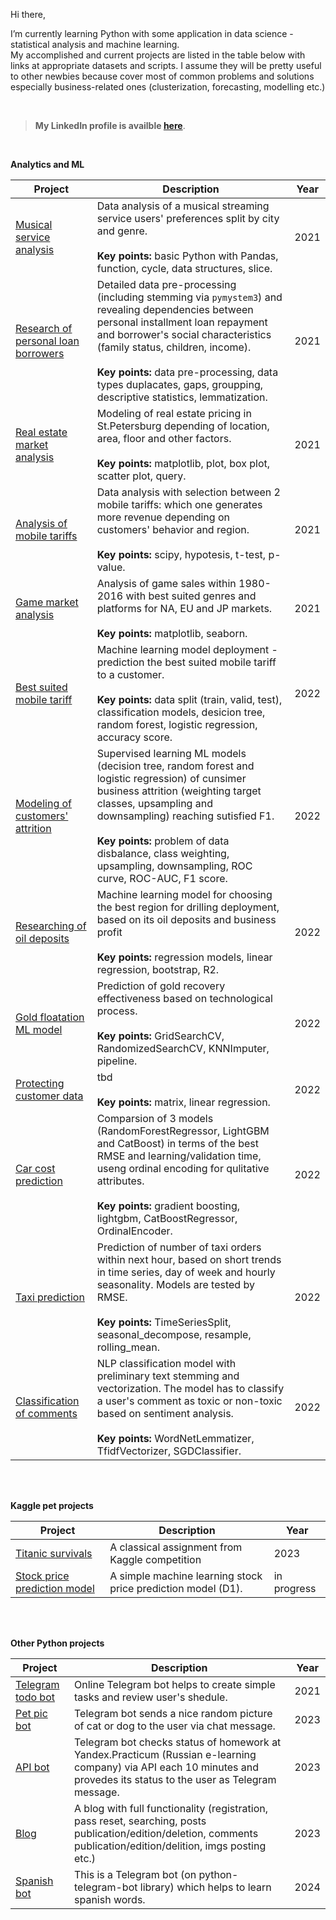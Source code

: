Hi there,
<p>I’m currently learning Python with some application in data science - statistical analysis and machine learning.
  <br>My accomplished and current projects are listed in the table below with links at appropriate datasets and scripts. I assume they will be pretty useful to other newbies because cover most of common problems and solutions especially business-related ones (clusterization, forecasting, modelling etc.) 
</p>

<br>

> <b>My LinkedIn profile is availble <a href="https://www.linkedin.com/in/r-krasovskiy">here</a></b>.

<br>



<!--
**roman-krasowski/roman-krasowski** is a ✨ _special_ ✨ repository because its `README.md` (this file) appears on your GitHub profile.

Here are some ideas to get you started:

- 🔭 I’m currently working on ...
- 🌱 I’m currently learning ...
- 👯 I’m looking to collaborate on ...
- 🤔 I’m looking for help with ...
- 💬 Ask me about ...
- 📫 How to reach me: ...

- 😄 Pronouns: ...
- ⚡ Fun fact: ...
-->
<b>Analytics and ML</b>

| Project | Description | Year |
| --- | --- | --- |
| <a href="https://github.com/roman-krasowski/yandex-ds/blob/master/project1-yandex-music.ipynb">Musical service analysis</a> | Data analysis of a musical streaming service users' preferences split by city and genre.<br><br><b>Key points:</b> basic Python with Pandas, function, cycle, data structures, slice. | 2021 |
| <a href="https://github.com/roman-krasowski/yandex-ds/blob/master/project2-pil-research.ipynb">Research of personal loan borrowers</a> | Detailed data pre-processing (including stemming via `pymystem3`) and revealing dependencies between personal installment loan repayment and borrower's social characteristics (family status, children, income).<br><br><b>Key points:</b> data pre-processing, data types duplacates, gaps, groupping, descriptive statistics, lemmatization.<br> | 2021 |
| <a href="https://github.com/roman-krasowski/yandex-ds/blob/master/project3-real-estate.ipynb">Real estate market analysis</a> | Modeling of real estate pricing in St.Petersburg depending of location, area, floor and other factors.<br><br><b>Key points: </b>matplotlib, plot, box plot, scatter plot, query.<br> | 2021 |
| <a href="https://github.com/roman-krasowski/yandex-ds/blob/master/project4-mobile-tariffs.ipynb">Analysis of mobile tariffs</a> | Data analysis with selection between 2 mobile tariffs: which one generates more revenue depending on customers' behavior and region.<br><br><b>Key points: </b>scipy, hypotesis, t-test, p-value.</br> | 2021 |
| <a href="https://github.com/roman-krasowski/yandex-ds/blob/master/project5-game-market-analysis.ipynb">Game market analysis</a> | Analysis of game sales within 1980-2016 with best suited genres and platforms for NA, EU and JP markets.<br><br><b>Key points: </b>matplotlib, seaborn.<br> | 2021 |
| <a href="https://github.com/roman-krasowski/yandex-ds/blob/master/project6-mobile-tariffs-prediction.ipynb">Best suited mobile tariff</a> | Machine learning model deployment - prediction the best suited mobile tariff to a customer.<br><br><b>Key points: </b>data split (train, valid, test), classification models, desicion tree, random forest, logistic regression, accuracy score.<br> | 2022 |
| <a href="https://github.com/roman-krasowski/yandex-ds/blob/master/project7-customers-churn.ipynb">Modeling of customers' attrition</a> | Supervised learning ML models (decision tree, random forest and logistic regression) of cunsimer business attrition (weighting target classes, upsampling and downsampling) reaching sutisfied F1.<br><br><b>Key points: </b>problem of data disbalance, class weighting, upsampling, downsampling, ROC curve, ROC-AUC, F1 score.<br> | 2022 |
| <a href="https://github.com/roman-krasowski/yandex-ds/blob/master/project8-oil-deposits.ipynb">Researching of oil deposits</a> | Machine learning model for choosing the best region for drilling deployment, based on its oil deposits and business profit<br><br><b>Key points: </b>regression models, linear regression, bootstrap, R2.<br> | 2022 |
| <a href="https://github.com/roman-krasowski/yandex-ds/blob/master/progect9-gold-floatation.ipynb">Gold floatation ML model</a> | Prediction of gold recovery effectiveness based on technological process.<br><br><b>Key points: </b>GridSearchCV, RandomizedSearchCV, KNNImputer, pipeline.<br> | 2022 |
| <a href="https://github.com/roman-krasowski/yandex-ds/blob/master/Project10-protecting-customer-data.ipynb">Protecting customer data</a> | tbd <br><br><b>Key points: </b>matrix, linear regression.<br> | 2022 |
| <a href="https://github.com/roman-krasowski/yandex-ds/blob/master/Project11-car-cost-prediction.ipynb">Car cost prediction</a> | Comparsion of 3 models (RandomForestRegressor, LightGBM and CatBoost) in terms of the best RMSE and learning/validation time, useng ordinal encoding for qulitative attributes.<br><br><b>Key points: </b>gradient boosting, lightgbm, CatBoostRegressor, OrdinalEncoder.<br> | 2022 |
| <a href="https://github.com/roman-krasowski/yandex-ds/blob/master/Project12-taxi-prediction.ipynb">Taxi prediction</a> | Prediction of number of taxi orders within next hour, based on short trends in time series, day of week and hourly seasonality. Models are tested by RMSE.<br><br><b>Key points: </b>TimeSeriesSplit, seasonal_decompose, resample, rolling_mean.<br> | 2022 |
| <a href="https://github.com/roman-krasowski/yandex-ds/blob/master/Project13-text-analysis.ipynb">Classification of comments</a> | NLP classification model with preliminary text stemming and vectorization. The model has to classify a user's comment as toxic or non-toxic based on sentiment analysis.<br><br><b>Key points: </b> WordNetLemmatizer, TfidfVectorizer, SGDClassifier.<br> | 2022 |


<br>
<br>

<b>Kaggle pet projects </b>

| Project | Description | Year |
| --- | --- | --- |
| <a href="https://github.com/r-krasovskiy/kaggle/blob/main/titanic.ipynb">Titanic survivals</a> | A classical assignment from Kaggle competition | 2023 |
| <a href="">Stock price prediction model</a> | A simple machine learning stock price prediction model (D1). | in progress |

<br>
<br>

<b>Other Python projects</b>

| Project | Description | Year |
| --- | --- | --- |
| <a href="https://github.com/roman-krasowski/telebot/tree/main">Telegram todo bot</a> | Online Telegram bot helps to create simple tasks and review user's shedule. | 2021 |
| <a href="#">Pet pic bot</a> | Telegram bot sends a nice random picture of cat or dog to the user via chat message. | 2023 |
| <a href="https://github.com/r-krasovskiy/practicum_bot">API bot</a> | Telegram bot checks status of homework at Yandex.Practicum (Russian e-learning company) via API each 10 minutes and provedes its status to the user as Telegram message. | 2023 |
| <a href="#">Blog</a> | A blog with full functionality (registration, pass reset, searching, posts publication/edition/deletion, comments publication/edition/delition, imgs posting etc.) | 2023 |
| <a href="https://github.com/r-krasovskiy/spanish-bot">Spanish bot</a> | This is a Telegram bot (on python-telegram-bot library) which helps to learn spanish words. | 2024 |

<br>
<br>
